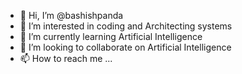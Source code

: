 - 👋 Hi, I’m @bashishpanda
- 👀 I’m interested in coding and Architecting systems
- 🌱 I’m currently learning Artificial Intelligence
- 💞️ I’m looking to collaborate on Artificial Intelligence
- 📫 How to reach me ...

<!---
bashishpanda/bashishpanda is a ✨ special ✨ repository because its `README.md` (this file) appears on your GitHub profile.
You can click the Preview link to take a look at your changes.
--->

